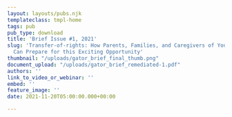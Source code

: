 ```yaml
---
layout: layouts/pubs.njk
templateclass: tmpl-home
tags: pub
pub_type: download
title: 'Brief Issue #1, 2021'
slug: 'Transfer-of-rights: How Parents, Families, and Caregivers of Youth with IDD
  Can Prepare for this Exciting Opportunity'
thumbnail: "/uploads/gator_brief_final_thumb.png"
document_upload: "/uploads/gator_brief_remediated-1.pdf"
authors: ''
link_to_video_or_webinar: ''
embed: ''
feature_image: ''
date: 2021-11-20T05:00:00.000+00:00

---
```

